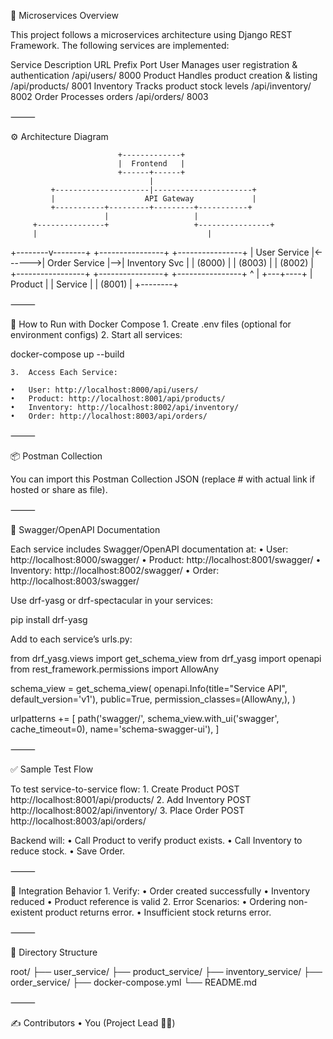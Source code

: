 
🧩 Microservices Overview

This project follows a microservices architecture using Django REST Framework. The following services are implemented:

Service	Description	URL Prefix	Port
User	Manages user registration & authentication	/api/users/	8000
Product	Handles product creation & listing	/api/products/	8001
Inventory	Tracks product stock levels	/api/inventory/	8002
Order	Processes orders	/api/orders/	8003


⸻

⚙️ Architecture Diagram

                            +-------------+
                            |  Frontend   |
                            +------+------+ 
                                   |
             +---------------------|----------------------+
             |                    API Gateway             |
             +-----------+---------+---------+-----------+
                         |                   |
         +---------------+                   +----------------+
         |                                      |
+--------v--------+        +----------------+   +----------------+
|  User Service   |<------>|  Order Service |-->| Inventory Svc  |
|    (8000)       |        |     (8003)     |   |    (8002)      |
+-----------------+        +----------------+   +----------------+
                              ^
                              |
                          +---+----+
                          | Product |
                          | Service |
                          | (8001)  |
                          +--------+


⸻

🚀 How to Run with Docker Compose
	1.	Create .env files (optional for environment configs)
	2.	Start all services:

docker-compose up --build

	3.	Access Each Service:

	•	User: http://localhost:8000/api/users/
	•	Product: http://localhost:8001/api/products/
	•	Inventory: http://localhost:8002/api/inventory/
	•	Order: http://localhost:8003/api/orders/

⸻

📦 Postman Collection

You can import this Postman Collection JSON (replace # with actual link if hosted or share as file).

⸻

📘 Swagger/OpenAPI Documentation

Each service includes Swagger/OpenAPI documentation at:
	•	User: http://localhost:8000/swagger/
	•	Product: http://localhost:8001/swagger/
	•	Inventory: http://localhost:8002/swagger/
	•	Order: http://localhost:8003/swagger/

Use drf-yasg or drf-spectacular in your services:

pip install drf-yasg

Add to each service’s urls.py:

from drf_yasg.views import get_schema_view
from drf_yasg import openapi
from rest_framework.permissions import AllowAny

schema_view = get_schema_view(
   openapi.Info(title="Service API", default_version='v1'),
   public=True,
   permission_classes=(AllowAny,),
)

urlpatterns += [
    path('swagger/', schema_view.with_ui('swagger', cache_timeout=0), name='schema-swagger-ui'),
]


⸻

✅ Sample Test Flow

To test service-to-service flow:
	1.	Create Product
POST http://localhost:8001/api/products/
	2.	Add Inventory
POST http://localhost:8002/api/inventory/
	3.	Place Order
POST http://localhost:8003/api/orders/

Backend will:
	•	Call Product to verify product exists.
	•	Call Inventory to reduce stock.
	•	Save Order.

⸻

🧪 Integration Behavior
	1.	Verify:
	•	Order created successfully
	•	Inventory reduced
	•	Product reference is valid
	2.	Error Scenarios:
	•	Ordering non-existent product returns error.
	•	Insufficient stock returns error.

⸻

📁 Directory Structure

root/
├── user_service/
├── product_service/
├── inventory_service/
├── order_service/
├── docker-compose.yml
└── README.md


⸻

✍️ Contributors
	•	You (Project Lead 👨‍💻)
